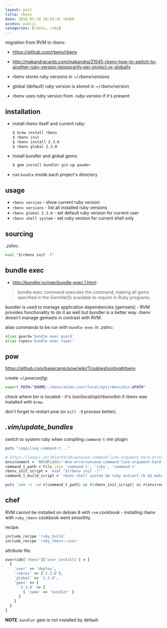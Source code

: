 ```yaml
---
layout: post
title: rbenv
date: 2016-03-30 18:54:42 +0300
access: public
categories: [rbenv, ruby]
---
```


migration from RVM to rbenv.

<!-- more -->

- <https://github.com/rbenv/rbenv>
- <http://makandracards.com/makandra/21545-rbenv-how-to-switch-to-another-ruby-version-temporarily-per-project-or-globally>

- rbenv stores ruby versions in _~/.rbenv/versions_
- global (default) ruby version is stored in _~/.rbenv/version_
- rbenv uses ruby version from _.ruby-version_ if it's present

## installation

- install rbenv itself and current ruby:

  ```sh
  $ brew install rbenv
  $ rbenv init
  $ rbenv install 2.3.0
  $ rbenv global 2.3.0
  ```

- install bundler and global gems:

  ```sh
  $ gem install bundler git-up powder
  ```

- run `bundle` inside each project's directory

## usage

- `rbenv version` - show current ruby version
- `rbenv versions` - list all installed ruby versions
- `rbenv global 2.3.0` - set default ruby version for current user
- `rbenv shell system` - set ruby version for current shell only

## sourcing

_.zshrc_:

```sh
eval "$(rbenv init -)"
```

## bundle exec

- <http://bundler.io/man/bundle-exec.1.html>:

> bundle exec command executes the command, making all gems specified
> in the Gemfile(5) available to require in Ruby programs.

bundler is used to manage application dependencies (gemsets) -
RVM provides functionality to do it as well but bundler is a better way.
rbenv doesn't manage gemsets in contrast with RVM.

alias commands to be run with `bundle exec` in _.zshrc_:

```sh
alias guard='bundle exec guard'
alias rspec='bundle exec rspec'
```

## pow

<https://github.com/basecamp/pow/wiki/Troubleshooting#rbenv>

create _~/.powconfig_:

```sh
export PATH="$HOME/.rbenv/shims:/usr/local/opt/rbenv/bin:$PATH"
```

check where _bin_ is located - it's _/usr/local/opt/rbenv/bin_ if
rbenv was installed with `brew`.

don't forget to restart pow (or `kill -9` process better).

## _.vim/update_bundles_

switch to system ruby when compiling `command-t` vim plugin:

```ruby
puts "compiling command-t..."

# https://langui.sh/2014/03/10/wunused-command-line-argument-hard-error-in-future-is-a-harsh-mistress
environment = 'ARCHFLAGS="-Wno-error=unused-command-line-argument-hard-error-in-future"'
command_t_path = File.join 'command-t', 'ruby', 'command-t'
rbenv_init_script = 'eval "$(rbenv init -)"'
command_t_build_script = 'rbenv shell system && ruby extconf.rb && make'

puts `zsh -c 'cd #{command_t_path} && #{rbenv_init_script} && #{environment} #{command_t_build_script}'`
```

## chef

RVM cannot be installed on debian 8 with `rvm` cookbook -
installing rbenv with `ruby_rbenv` cookbook went smoothly.

recipe:

```ruby
include_recipe 'ruby_build'
include_recipe 'ruby_rbenv::user'
```

attribute file:

```ruby
override['rbenv']['user_installs'] = [
  {
    'user' => 'deploy',
    'rubies' => ['2.3.0'],
    'global' => '2.3.0',
    'gems' => {
      '2.3.0' => [
        { 'name' => 'bundler' }
      ]
    }
  }
]
```

**NOTE**: `bundler` gem is not installed by default.

